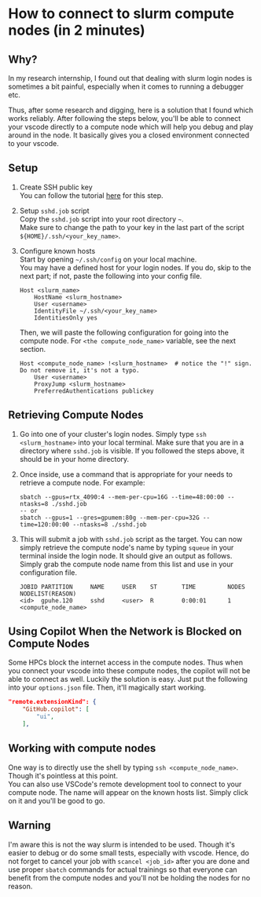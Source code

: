 # How to connect to slurm compute nodes (in 2 minutes)

## Why?
In my research internship, I found out that dealing with slurm login nodes is sometimes a bit painful, especially when it comes to running a debugger etc. 

Thus, after some research and digging, here is a solution that I found which works reliably.
After following the steps below, you'll be able to connect your vscode directly to a compute node which will help you debug and play around in the node. It basically gives you a closed environment connected to your vscode.

## Setup

1. Create SSH public key <br>
    You can follow the tutorial [here](https://www.digitalocean.com/community/tutorials/how-to-configure-ssh-key-based-authentication-on-a-linux-server) for this step.

2. Setup `sshd.job` script <br>
    Copy the `sshd.job` script into your root directory `~`. <br>
    Make sure to change the path to your key in the last part of the script `${HOME}/.ssh/<your_key_name>`.

3. Configure known hosts <br>
    Start by opening `~/.ssh/config` on your local machine. <br>
    You may have a defined host for your login nodes. If you do, skip to the next part; if not, paste the following into your config file. <br>
    ```
    Host <slurm_name>
        HostName <slurm_hostname>
        User <username>
        IdentityFile ~/.ssh/<your_key_name>
        IdentitiesOnly yes
    ```
    Then, we will paste the following configuration for going into the compute node. For `<the compute_node_name>` variable, see the next section.
    ```
    Host <compute_node_name> !<slurm_hostname>  # notice the "!" sign. Do not remove it, it's not a typo.
        User <username>
        ProxyJump <slurm_hostname>
        PreferredAuthentications publickey
    ```
    
## Retrieving Compute Nodes

1. Go into one of your cluster's login nodes. Simply type `ssh <slurm_hostname>` into your local terminal. Make sure that you are in a directory where `sshd.job` is visible. If you followed the steps above, it should be in your home directory.

2. Once inside, use a command that is appropriate for your needs to retrieve a compute node. For example:
    ```
    sbatch --gpus=rtx_4090:4 --mem-per-cpu=16G --time=48:00:00 --ntasks=8 ./sshd.job
    -- or
    sbatch --gpus=1 --gres=gpumem:80g --mem-per-cpu=32G --time=120:00:00 --ntasks=8 ./sshd.job
    ```

3. This will submit a job with `sshd.job` script as the target. You can now simply retrieve the compute node's name by typing `squeue` in your terminal inside the login node. It should give an output as follows. Simply grab the compute node name from this list and use in your configuration file.
    ```
    JOBID PARTITION     NAME     USER    ST       TIME         NODES NODELIST(REASON)
    <id>  gpuhe.120     sshd     <user>  R        0:00:01      1     <compute_node_name>
    ```

## Using Copilot When the Network is Blocked on Compute Nodes
Some HPCs block the internet access in the compute nodes. Thus when you connect your vscode into these compute nodes, the copilot will not be able to connect as well. Luckily the solution is easy. Just put the following into your `options.json` file. Then, it'll magically start working.
```json
"remote.extensionKind": {
    "GitHub.copilot": [
        "ui",
    ],
```

## Working with compute nodes
One way is to directly use the shell by typing `ssh <compute_node_name>`. Though it's pointless at this point. <br>
You can also use VSCode's remote development tool to connect to your compute node. The name will appear on the known hosts list. Simply click on it and you'll be good to go.

## Warning
I'm aware this is not the way slurm is intended to be used. Though it's easier to debug or do some small tests, especially with vscode. Hence, do not forget to cancel your job with `scancel <job_id>` after you are done and use proper `sbatch` commands for actual trainings so that everyone can benefit from the compute nodes and you'll not be holding the nodes for no reason.
